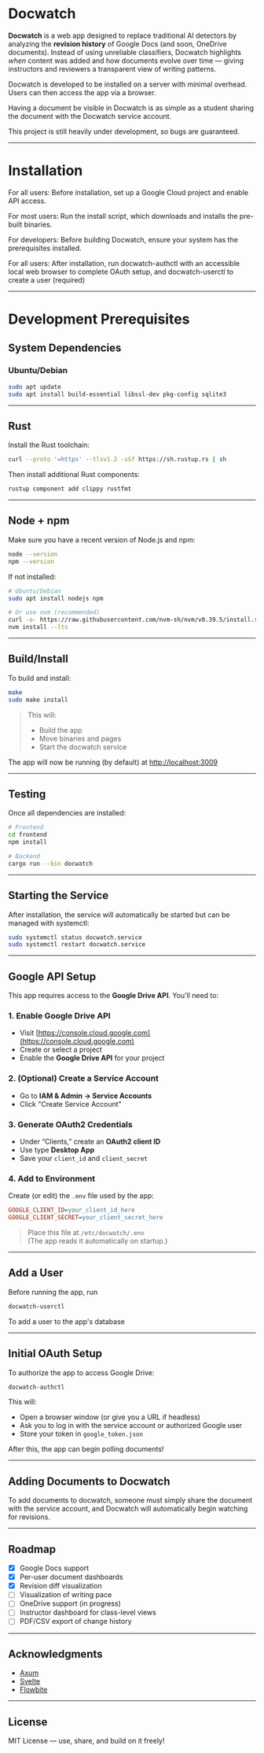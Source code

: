# Docwatch

**Docwatch** is a web app designed to replace traditional AI detectors by analyzing the **revision history** of Google Docs (and soon, OneDrive documents). Instead of using unreliable classifiers, Docwatch highlights *when* content was added and how documents evolve over time — giving instructors and reviewers a transparent view of writing patterns.

Docwatch is developed to be installed on a server with minimal overhead. Users can then access the app via a browser.

Having a document be visible in Docwatch is as simple as a student sharing the document with the Docwatch service account.

This project is still heavily under development, so bugs are guaranteed.

---

# Installation

For all users: Before installation, set up a Google Cloud project and enable API access.

For most users: Run the install script, which downloads and installs the pre-built binaries.

For developers: Before building Docwatch, ensure your system has the prerequisites installed.

For all users: After installation, run docwatch-authctl with an accessible local web browser to complete OAuth setup, and docwatch-userctl to create a user (required)

---

# Development Prerequisites

## System Dependencies

### Ubuntu/Debian

```bash
sudo apt update
sudo apt install build-essential libssl-dev pkg-config sqlite3
```

---

## Rust

Install the Rust toolchain:

```bash
curl --proto '=https' --tlsv1.2 -sSf https://sh.rustup.rs | sh
```

Then install additional Rust components:

```bash
rustup component add clippy rustfmt
```

---

## Node + npm

Make sure you have a recent version of Node.js and npm:

```bash
node --version
npm --version
```

If not installed:

```bash
# Ubuntu/Debian
sudo apt install nodejs npm

# Or use nvm (recommended)
curl -o- https://raw.githubusercontent.com/nvm-sh/nvm/v0.39.5/install.sh | bash
nvm install --lts
```

---

## Build/Install

To build and install:

```bash
make
sudo make install
```

> This will:
> - Build the app
> - Move binaries and pages
> - Start the docwatch service

The app will now be running (by default) at [http://localhost:3009](http://localhost:3009)

---

## Testing

Once all dependencies are installed:

```bash
# Frontend
cd frontend
npm install

# Backend
cargo run --bin docwatch
```

---

## Starting the Service

After installation, the service will automatically be started but can be managed with systemctl:

```bash
sudo systemctl status docwatch.service
sudo systemctl restart docwatch.service
```

---

## Google API Setup

This app requires access to the **Google Drive API**. You’ll need to:

### 1. Enable Google Drive API
- Visit [https://console.cloud.google.com](https://console.cloud.google.com)
- Create or select a project
- Enable the **Google Drive API** for your project

### 2. (Optional) Create a Service Account
- Go to **IAM & Admin → Service Accounts**
- Click "Create Service Account"

### 3. Generate OAuth2 Credentials
- Under “Clients,” create an **OAuth2 client ID**
- Use type **Desktop App**
- Save your `client_id` and `client_secret`

### 4. Add to Environment

Create (or edit) the `.env` file used by the app:

```ini
GOOGLE_CLIENT_ID=your_client_id_here
GOOGLE_CLIENT_SECRET=your_client_secret_here
```

> Place this file at `/etc/docwatch/.env`  
> (The app reads it automatically on startup.)

---

## Add a User

Before running the app, run

```bash
docwatch-userctl
```

To add a user to the app's database

---

## Initial OAuth Setup

To authorize the app to access Google Drive:

```bash
docwatch-authctl
```

This will:
- Open a browser window (or give you a URL if headless)
- Ask you to log in with the service account or authorized Google user
- Store your token in `google_token.json`

After this, the app can begin polling documents!

---

## Adding Documents to Docwatch

To add documents to docwatch, someone must simply share the document with the service account, and Docwatch will automatically begin watching for revisions.

---

## Roadmap

- [x] Google Docs support
- [x] Per-user document dashboards
- [x] Revision diff visualization
- [ ] Visualization of writing pace
- [ ] OneDrive support (in progress)
- [ ] Instructor dashboard for class-level views
- [ ] PDF/CSV export of change history

---

## Acknowledgments

- [Axum](https://docs.rs/axum)
- [Svelte](https://svelte.dev)
- [Flowbite](https://flowbite.com)

---

## License

MIT License — use, share, and build on it freely!
